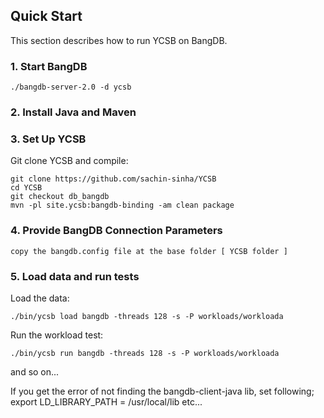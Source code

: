 <!--
Copyright (c) 2014 - 2015 YCSB contributors. All rights reserved.

Licensed under the Apache License, Version 2.0 (the "License"); you
may not use this file except in compliance with the License. You
may obtain a copy of the License at

http://www.apache.org/licenses/LICENSE-2.0

Unless required by applicable law or agreed to in writing, software
distributed under the License is distributed on an "AS IS" BASIS,
WITHOUT WARRANTIES OR CONDITIONS OF ANY KIND, either express or
implied. See the License for the specific language governing
permissions and limitations under the License. See accompanying
LICENSE file.
-->

## Quick Start

This section describes how to run YCSB on BangDB. 

### 1. Start BangDB

	./bangdb-server-2.0 -d ycsb

### 2. Install Java and Maven

### 3. Set Up YCSB

Git clone YCSB and compile:

    git clone https://github.com/sachin-sinha/YCSB
    cd YCSB
    git checkout db_bangdb
    mvn -pl site.ycsb:bangdb-binding -am clean package

### 4. Provide BangDB Connection Parameters
    
	copy the bangdb.config file at the base folder [ YCSB folder ]

### 5. Load data and run tests

Load the data:

    ./bin/ycsb load bangdb -threads 128 -s -P workloads/workloada

Run the workload test:

    ./bin/ycsb run bangdb -threads 128 -s -P workloads/workloada

and so on...

If you get the error of not finding the bangdb-client-java lib, set following;
export LD_LIBRARY_PATH = /usr/local/lib
etc...

